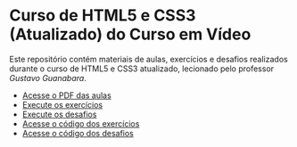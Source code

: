 # Curso de HTML5 e CSS3 (Atualizado) do Curso em Vídeo

Este repositório contém materiais de aulas, exercícios e desafios realizados durante o curso de HTML5 e CSS3 atualizado, lecionado pelo professor _Gustavo Guanabara_.

<ul>
  <li> <a href = "https://github.com/josec-junior/CursoHTML5-CSS3-Atualizado/tree/main/MaterialDeApoio" target = "_blank"> Acesse o PDF das aulas </a> </li>
  <li> <a href = "https://josec-junior.github.io/CursoHTML5-CSS3-Atualizado/Exerc%C3%ADcios/" target = "_blank"> Execute os exercícios </a> </li>
  <li> <a href = "https://josec-junior.github.io/CursoHTML5-CSS3-Atualizado/Desafios/" target = "_blank"> Execute os desafios </a> </li>
  <li> <a href = "https://github.com/josec-junior/CursoHTML5-CSS3-Atualizado/tree/main/Exerc%C3%ADcios" target = "_blank"> Acesse o código dos exercícios </a> </li>
  <li> <a href = "https://github.com/josec-junior/CursoHTML5-CSS3-Atualizado/tree/main/Desafios" target = "_blank"> Acesse o código dos desafios </a> </li>
</ul>
